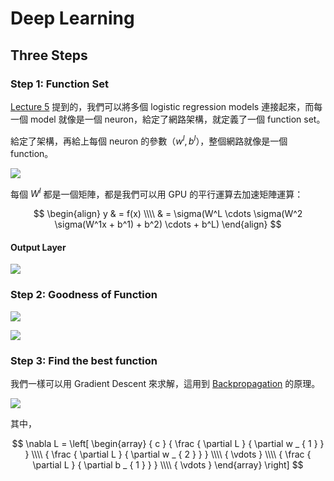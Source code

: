 # Deep Learning

## Three Steps

### Step 1: Function Set

[Lecture 5](../5) 提到的，我們可以將多個 logistic regression models 連接起來，而每一個 model 就像是一個 neuron，給定了網路架構，就定義了一個 function set。

給定了架構，再給上每個 neuron 的參數（$w^l, b^l$），整個網路就像是一個 function。

![](https://imgur.com/GWWtv4F.png)

每個 $W^l$ 都是一個矩陣，都是我們可以用 GPU 的平行運算去加速矩陣運算：

$$
\begin{align}
y & = f(x) \\\\
  & = \sigma(W^L \cdots \sigma(W^2 \sigma(W^1x + b^1) + b^2) \cdots + b^L)
\end{align}
$$

#### Output Layer

![](https://imgur.com/hAiDUEU.png)

### Step 2: Goodness of Function

![](https://imgur.com/a/VIFgnp6.png)

![](https://imgur.com/a/824trk1.png)

### Step 3: Find the best function

我們一樣可以用 Gradient Descent 來求解，這用到 [Backpropagation](../7) 的原理。

![](https://imgur.com/a/S7ZZMde.png)

其中，

$$
\nabla L = \left[ \begin{array} { c } { \frac { \partial L } { \partial w _ { 1 } } } \\\\ { \frac { \partial L } { \partial w _ { 2 } } } \\\\ { \vdots } \\\\ { \frac { \partial L } { \partial b _ { 1 } } } \\\\ { \vdots } \end{array} \right]
$$